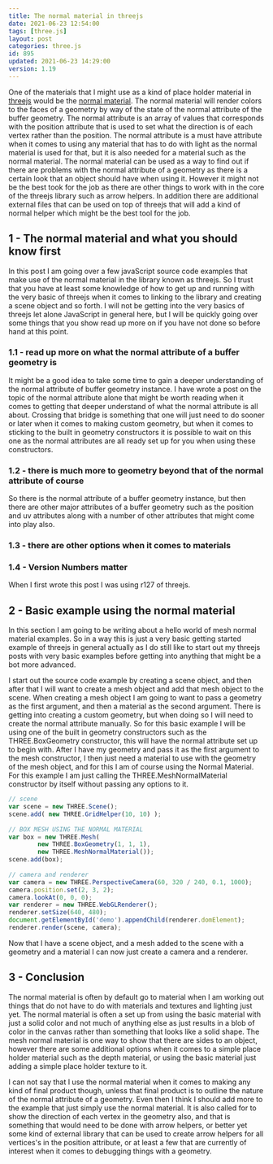 ```yaml
---
title: The normal material in threejs
date: 2021-06-23 12:54:00
tags: [three.js]
layout: post
categories: three.js
id: 895
updated: 2021-06-23 14:29:00
version: 1.19
---
```


One of the materials that I might use as a kind of place holder material in [threejs](https://threejs.org/docs/#manual/en/introduction/Creating-a-scene) would be the [normal material](https://threejs.org/docs/#api/en/materials/MeshNormalMaterial). The normal material will render colors to the faces of a geometry by way of the state of the normal attribute of the buffer geometry. The normal attribute is an array of values that corresponds with the position attribute that is used to set what the direction is of each vertex rather than the position. The normal attribute is a must have attribute when it comes to using any material that has to do with light as the normal material is used for that, but it is also needed for a material such as the normal material.
The normal material can be used as a way to find out if there are problems with the normal attribute of a geometry as there is a certain look that an object should have when using it. However it might not be the best took for the job as there are other things to work with in the core of the threejs library such as arrow helpers. In addition there are additional external files that can be used on top of threejs that will add a kind of normal helper which might be the best tool for the job.

<!-- more -->

## 1 - The normal material and what you should know first

In this post I am going over a few javaScript source code examples that make use of the normal material in the library known as threejs. So I trust that you have at least some knowledge of how to get up and running with the very basic of threejs when it comes to linking to the library and creating a scene object and so forth. I will not be getting into the very basics of threejs let alone JavaScript in general here, but I will be quickly going over some things that you show read up more on if you have not done so before hand at this point.

### 1.1 - read up more on what the normal attribute of a buffer geometry is

It might be a good idea to take some time to gain a deeper understanding of the normal attribute of  buffer geometry instance. I have wrote a post on the topic of the normal attribute alone that might be worth reading when it comes to getting that deeper understand of what the normal attribute is all about. Crossing that bridge is something that one will just need to do sooner or later when it comes to making custom geometry, but when it comes to sticking to the built in geometry constructors it is possible to wait on this one as the normal attributes are all ready set up for you when using these constructors.

### 1.2 - there is much more to geometry beyond that of the normal attribute of course

So there is the normal attribute of a buffer geometry instance, but then there are other major attributes of a buffer geometry such as the position and uv attributes along with a number of other attributes that might come into play also.

### 1.3 - there are other options when it comes to materials

### 1.4 - Version Numbers matter

When I first wrote this post I was using r127 of threejs.

## 2 - Basic example using the normal material

In this section I am going to be writing about a hello world of mesh normal material examples. So in a way this is just a very basic getting started example of threejs in general actually as I do still like to start out my threejs posts with very basic examples before getting into anything that might be a bot more advanced.

I start out the source code example by creating a scene object, and then after that I will want to create a mesh object and add that mesh object to the scene. When creating a mesh object I am going to want to pass a geometry as the first argument, and then a material as the second argument. There is getting into creating a custom geometry, but when doing so I will need to create the normal attribute manually. So for this basic example I will be using one of the built in geometry constructors such as the THREE.BoxGeometry constructor, this will have the normal attribute set up to begin with. After I have my geometry and pass it as the first argument to the mesh constructor, I then just need a material to use with the geometry of the mesh object, and for this I am of course using the Normal Material. For this example I am just calling the THREE.MeshNormalMaterial constructor by itself without passing any options to it.

```js
// scene
var scene = new THREE.Scene();
scene.add( new THREE.GridHelper(10, 10) );
 
// BOX MESH USING THE NORMAL MATERIAL
var box = new THREE.Mesh(
        new THREE.BoxGeometry(1, 1, 1),
        new THREE.MeshNormalMaterial());
scene.add(box);
 
// camera and renderer
var camera = new THREE.PerspectiveCamera(60, 320 / 240, 0.1, 1000);
camera.position.set(2, 3, 2);
camera.lookAt(0, 0, 0);
var renderer = new THREE.WebGLRenderer();
renderer.setSize(640, 480);
document.getElementById('demo').appendChild(renderer.domElement);
renderer.render(scene, camera);
```

Now that I have a scene object, and a mesh added to the scene with a geometry and a material I can now just create a camera and a renderer.

## 3 - Conclusion

The normal material is often by default go to material when I am working out things that do not have to do with materials and textures and lighting just yet. The normal material is often a set up from using the basic material with just a solid color and not much of anything else as just results in a blob of color in the canvas rather than something that looks like a solid shape. The mesh normal material is one way to show that there are sides to an object, however there are some additional options when it comes to a simple place holder material such as the depth material, or using the basic material just adding a simple place holder texture to it.

I can not say that I use the normal material when it comes to making any kind of final product though, unless that final product is to outline the nature of the normal attribute of a geometry. Even then I think I should add more to the example that just simply use the normal material. It is also called for to show the direction of each vertex in the geometry also, and that is something that would need to be done with arrow helpers, or better yet some kind of external library that can be used to create arrow helpers for all vertices's in the position attribute, or at least a few that are currently of interest when it comes to debugging things with a geometry.